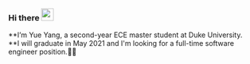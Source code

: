 ### Hi there <a href="https://www.gautamkrishnar.com/"><img src="https://media.giphy.com/media/hvRJCLFzcasrR4ia7z/giphy.gif" width="25px"></a>
**I’m Yue Yang, a second-year ECE master student at Duke University.  
**I will graduate in May 2021 and I'm looking for a full-time software engineer position.:woman_technologist:
